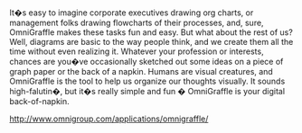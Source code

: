 It�s easy to imagine corporate executives drawing org charts, or management folks drawing flowcharts of their processes, and, sure, OmniGraffle makes these tasks fun and easy. But what about the rest of us? Well, diagrams are basic to the way people think, and we create them all the time without even realizing it. Whatever your profession or interests, chances are you�ve occasionally sketched out some ideas on a piece of graph paper or the back of a napkin. Humans are visual creatures, and OmniGraffle is the tool to help us organize our thoughts visually. It sounds high-falutin�, but it�s really simple and fun � OmniGraffle is your digital back-of-napkin.

http://www.omnigroup.com/applications/omnigraffle/
